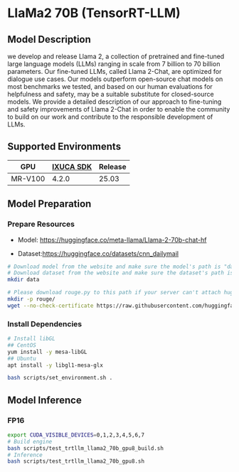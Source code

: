 # LlaMa2 70B (TensorRT-LLM)

## Model Description

we develop and release Llama 2, a collection of pretrained and fine-tuned large language models (LLMs) ranging in scale
from 7 billion to 70 billion parameters. Our fine-tuned LLMs, called Llama 2-Chat, are optimized for dialogue use cases.
Our models outperform open-source chat models on most benchmarks we tested, and based on our human evaluations for
helpfulness and safety, may be a suitable substitute for closed-source models. We provide a detailed description of our
approach to fine-tuning and safety improvements of Llama 2-Chat in order to enable the community to build on our work
and contribute to the responsible development of LLMs.

## Supported Environments

| GPU    | [IXUCA SDK](https://gitee.com/deep-spark/deepspark#%E5%A4%A9%E6%95%B0%E6%99%BA%E7%AE%97%E8%BD%AF%E4%BB%B6%E6%A0%88-ixuca) | Release |
|--------|-----------|---------|
| MR-V100 | 4.2.0     |  25.03  |

## Model Preparation

### Prepare Resources

- Model: <https://huggingface.co/meta-llama/Llama-2-70b-chat-hf>

- Dataset:<https://huggingface.co/datasets/cnn_dailymail>

```bash
# Download model from the website and make sure the model's path is "data/llama2-70b-chat"
# Download dataset from the website and make sure the dataset's path is "data/datasets_cnn_dailymail"
mkdir data

# Please download rouge.py to this path if your server can't attach huggingface.co.
mkdir -p rouge/
wget --no-check-certificate https://raw.githubusercontent.com/huggingface/evaluate/main/metrics/rouge/rouge.py -P rouge
```

### Install Dependencies

```bash
# Install libGL
## CentOS
yum install -y mesa-libGL
## Ubuntu
apt install -y libgl1-mesa-glx

bash scripts/set_environment.sh .
```

## Model Inference

### FP16

```bash
export CUDA_VISIBLE_DEVICES=0,1,2,3,4,5,6,7
# Build engine
bash scripts/test_trtllm_llama2_70b_gpu8_build.sh
# Inference
bash scripts/test_trtllm_llama2_70b_gpu8.sh
```
